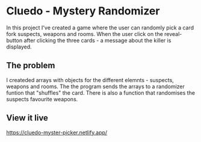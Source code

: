 # Cluedo - Mystery Randomizer

In this project I've created a game where the user can randomly pick a card fork suspects, weapons and rooms. When the user click on the reveal- button after clicking the three cards - a message about the killer is displayed.
## The problem

I createded arrays with objects for the different elemnts - suspects, weapons and rooms. The the program sends the arrays to a randomizer funtion that "shuffles" the card. There is also a function that randomises the suspects favourite weapons. 

## View it live

https://cluedo-myster-picker.netlify.app/
